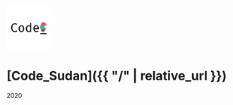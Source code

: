 <img src="./Code_-removebg-preview.png" alt="MarineGEO circle logo" style="height: 100px; width:100px;"/>


<link rel="stylesheet" type="text/css" media="all" href="https://github.com/code-sudan/home/tree/master/assets/css/front.css" />

# [Code_Sudan]({{ "/" | relative_url }})

2020

